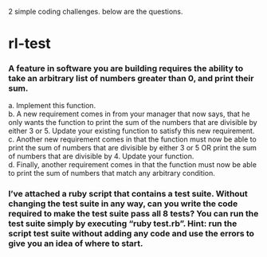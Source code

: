 2 simple coding challenges. below are the questions.

# rl-test
### A feature in software you are building requires the ability to take an arbitrary list of numbers greater than 0, and print their sum.
a. Implement this function.  
b. A new requirement comes in from your manager that now says, that he only wants the function to print the sum of the numbers that are divisible by either 3 or 5.  Update your existing function to satisfy this new requirement.  
c. Another new requirement comes in that the function must now be able to print the sum of numbers that are divisible by either 3 or 5 OR print the sum of numbers that are divisible by 4.  Update your function.  
d. Finally,  another requirement comes in that the function must now be able to print the sum of numbers that match any arbitrary condition.  
 
### I’ve attached a ruby script that contains a test suite.  Without changing the test suite in any way, can you write the code required to make the test suite pass all 8 tests?  You can run the test suite simply by executing “ruby test.rb”.  Hint: run the script test suite without adding any code and use the errors to give you an idea of where to start.
